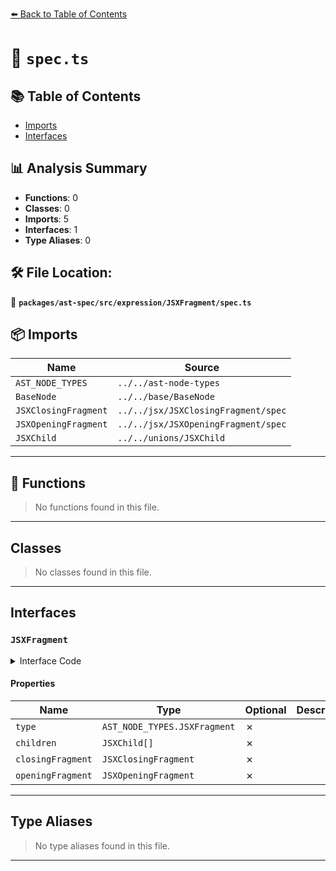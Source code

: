 [⬅️ Back to Table of Contents](../../../../../index.md)

# 📄 `spec.ts`

## 📚 Table of Contents

- [Imports](#imports)
- [Interfaces](#interfaces)

## 📊 Analysis Summary

- **Functions**: 0
- **Classes**: 0
- **Imports**: 5
- **Interfaces**: 1
- **Type Aliases**: 0

## 🛠️ File Location:
📂 **`packages/ast-spec/src/expression/JSXFragment/spec.ts`**

## 📦 Imports

| Name | Source |
|------|--------|
| `AST_NODE_TYPES` | `../../ast-node-types` |
| `BaseNode` | `../../base/BaseNode` |
| `JSXClosingFragment` | `../../jsx/JSXClosingFragment/spec` |
| `JSXOpeningFragment` | `../../jsx/JSXOpeningFragment/spec` |
| `JSXChild` | `../../unions/JSXChild` |


---

## 🔧 Functions

> No functions found in this file.


---

## Classes

> No classes found in this file.


---

## Interfaces

### `JSXFragment`

<details><summary>Interface Code</summary>

```ts
export interface JSXFragment extends BaseNode {
  type: AST_NODE_TYPES.JSXFragment;
  children: JSXChild[];
  closingFragment: JSXClosingFragment;
  openingFragment: JSXOpeningFragment;
}
```
</details>

#### Properties

| Name | Type | Optional | Description |
|------|------|----------|-------------|
| `type` | `AST_NODE_TYPES.JSXFragment` | ✗ |  |
| `children` | `JSXChild[]` | ✗ |  |
| `closingFragment` | `JSXClosingFragment` | ✗ |  |
| `openingFragment` | `JSXOpeningFragment` | ✗ |  |


---

## Type Aliases

> No type aliases found in this file.


---